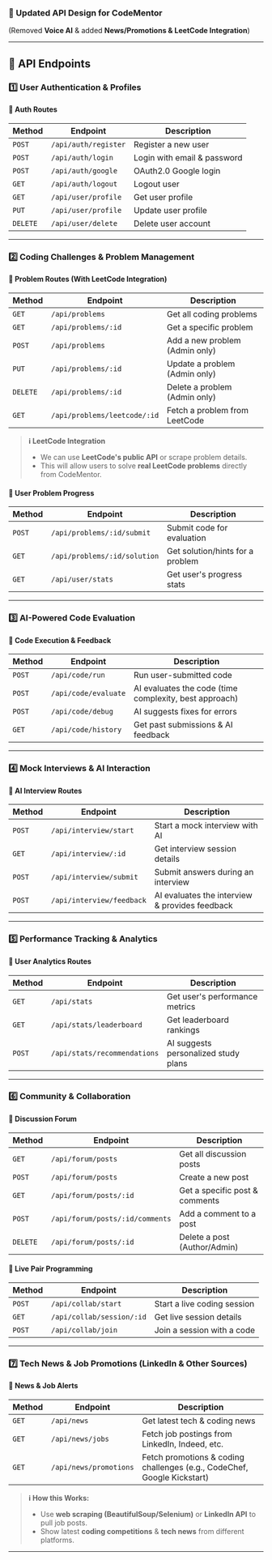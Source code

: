 ### **🚀 Updated API Design for CodeMentor**  
(Removed **Voice AI** & added **News/Promotions & LeetCode Integration**)  

---

## **🔹 API Endpoints**

### **1️⃣ User Authentication & Profiles**
#### 🔹 **Auth Routes**
| Method | Endpoint | Description |
|--------|---------|------------|
| `POST` | `/api/auth/register` | Register a new user |
| `POST` | `/api/auth/login` | Login with email & password |
| `POST` | `/api/auth/google` | OAuth2.0 Google login |
| `GET` | `/api/auth/logout` | Logout user |
| `GET` | `/api/user/profile` | Get user profile |
| `PUT` | `/api/user/profile` | Update user profile |
| `DELETE` | `/api/user/delete` | Delete user account |

---

### **2️⃣ Coding Challenges & Problem Management**
#### 🔹 **Problem Routes (With LeetCode Integration)**
| Method | Endpoint | Description |
|--------|---------|------------|
| `GET` | `/api/problems` | Get all coding problems |
| `GET` | `/api/problems/:id` | Get a specific problem |
| `POST` | `/api/problems` | Add a new problem (Admin only) |
| `PUT` | `/api/problems/:id` | Update a problem (Admin only) |
| `DELETE` | `/api/problems/:id` | Delete a problem (Admin only) |
| `GET` | `/api/problems/leetcode/:id` | Fetch a problem from LeetCode |

> **ℹ️ LeetCode Integration**  
> - We can use **LeetCode's public API** or scrape problem details.  
> - This will allow users to solve **real LeetCode problems** directly from CodeMentor.

#### 🔹 **User Problem Progress**
| Method | Endpoint | Description |
|--------|---------|------------|
| `POST` | `/api/problems/:id/submit` | Submit code for evaluation |
| `GET` | `/api/problems/:id/solution` | Get solution/hints for a problem |
| `GET` | `/api/user/stats` | Get user's progress stats |

---

### **3️⃣ AI-Powered Code Evaluation**
#### 🔹 **Code Execution & Feedback**
| Method | Endpoint | Description |
|--------|---------|------------|
| `POST` | `/api/code/run` | Run user-submitted code |
| `POST` | `/api/code/evaluate` | AI evaluates the code (time complexity, best approach) |
| `POST` | `/api/code/debug` | AI suggests fixes for errors |
| `GET` | `/api/code/history` | Get past submissions & AI feedback |

---

### **4️⃣ Mock Interviews & AI Interaction**
#### 🔹 **AI Interview Routes**
| Method | Endpoint | Description |
|--------|---------|------------|
| `POST` | `/api/interview/start` | Start a mock interview with AI |
| `GET` | `/api/interview/:id` | Get interview session details |
| `POST` | `/api/interview/submit` | Submit answers during an interview |
| `POST` | `/api/interview/feedback` | AI evaluates the interview & provides feedback |

---

### **5️⃣ Performance Tracking & Analytics**
#### 🔹 **User Analytics Routes**
| Method | Endpoint | Description |
|--------|---------|------------|
| `GET` | `/api/stats` | Get user's performance metrics |
| `GET` | `/api/stats/leaderboard` | Get leaderboard rankings |
| `POST` | `/api/stats/recommendations` | AI suggests personalized study plans |

---

### **6️⃣ Community & Collaboration**
#### 🔹 **Discussion Forum**
| Method | Endpoint | Description |
|--------|---------|------------|
| `GET` | `/api/forum/posts` | Get all discussion posts |
| `POST` | `/api/forum/posts` | Create a new post |
| `GET` | `/api/forum/posts/:id` | Get a specific post & comments |
| `POST` | `/api/forum/posts/:id/comments` | Add a comment to a post |
| `DELETE` | `/api/forum/posts/:id` | Delete a post (Author/Admin) |

#### 🔹 **Live Pair Programming**
| Method | Endpoint | Description |
|--------|---------|------------|
| `POST` | `/api/collab/start` | Start a live coding session |
| `GET` | `/api/collab/session/:id` | Get live session details |
| `POST` | `/api/collab/join` | Join a session with a code |

---

### **7️⃣ Tech News & Job Promotions (LinkedIn & Other Sources)**
#### 🔹 **News & Job Alerts**
| Method | Endpoint | Description |
|--------|---------|------------|
| `GET` | `/api/news` | Get latest tech & coding news |
| `GET` | `/api/news/jobs` | Fetch job postings from LinkedIn, Indeed, etc. |
| `GET` | `/api/news/promotions` | Fetch promotions & coding challenges (e.g., CodeChef, Google Kickstart) |

> **ℹ️ How this Works:**  
> - Use **web scraping (BeautifulSoup/Selenium)** or **LinkedIn API** to pull job posts.  
> - Show latest **coding competitions** & **tech news** from different platforms.  

---
